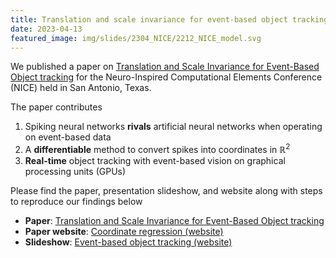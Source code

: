 ```yaml
---
title: Translation and scale invariance for event-based object tracking
date: 2023-04-13
featured_image: img/slides/2304_NICE/2212_NICE_model.svg
---
```


We published a paper on [Translation and Scale Invariance for Event-Based Object tracking](https://dl.acm.org/doi/10.1145/3584954.3584996) for the Neuro-Inspired Computational Elements Conference (NICE) held in San Antonio, Texas. 

The paper contributes
1. Spiking neural networks **rivals** artificial neural networks when operating on event-based data
2. A **differentiable** method to convert spikes into coordinates in $\mathbb{R}^2$
3. **Real-time** object tracking with event-based vision on graphical processing units (GPUs)

Please find the paper, presentation slideshow, and website along with steps to reproduce our findings below
* **Paper**: [Translation and Scale Invariance for Event-Based Object tracking](https://dl.acm.org/doi/10.1145/3584954.3584996)
* **Paper website**: [Coordinate regression (website)](https://jegp.github.io/coordinate-regression/)
* **Slideshow**: [Event-based object tracking (website)](https://jepedersen.dk/slides/2304_NICE/2304_object_tracking.html)